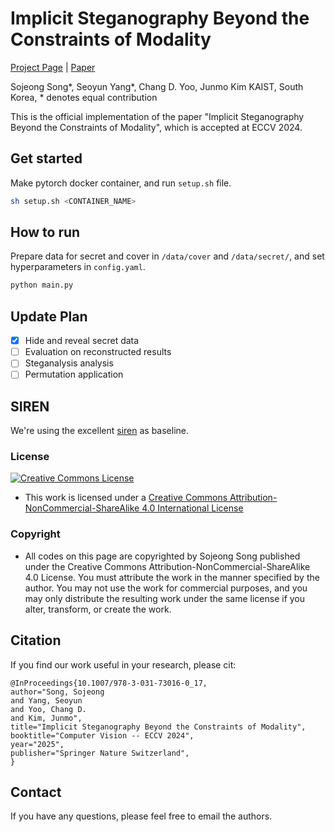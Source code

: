 # Implicit Steganography Beyond the Constraints of Modality

[Project Page](https://inrsteg.github.io/) | [Paper](https://arxiv.org/abs/2312.05496)

Sojeong Song*, Seoyun Yang*, Chang D. Yoo, Junmo Kim
KAIST, South Korea, * denotes equal contribution

This is the official implementation of the paper "Implicit Steganography Beyond the Constraints of Modality", which is accepted at ECCV 2024.

## Get started
Make pytorch docker container, and run `setup.sh` file.
```bash
sh setup.sh <CONTAINER_NAME>
```

## How to run
Prepare data for secret and cover in `/data/cover` and `/data/secret/`, and set hyperparameters in `config.yaml`.

```bash
python main.py
```

## Update Plan
- [X] Hide and reveal secret data
- [ ] Evaluation on reconstructed results
- [ ] Steganalysis analysis
- [ ] Permutation application

## SIREN
We're using the excellent [siren](https://github.com/vsitzmann/siren/tree/master?tab=readme-ov-file) as baseline.

### License
<a rel="license" href="http://creativecommons.org/licenses/by-nc-sa/4.0/"><img alt="Creative Commons License" style="border-width:0" src="https://i.creativecommons.org/l/by-nc-sa/4.0/88x31.png" /></a>
- This work is licensed under a [Creative Commons Attribution-NonCommercial-ShareAlike 4.0 International License](http://creativecommons.org/licenses/by-nc-sa/4.0/)

### Copyright
- All codes on this page are copyrighted by Sojeong Song published under the Creative Commons Attribution-NonCommercial-ShareAlike 4.0 License. You must attribute the work in the manner specified by the author. You may not use the work for commercial purposes, and you may only distribute the resulting work under the same license if you alter, transform, or create the work.

## Citation
If you find our work useful in your research, please cit:

```
@InProceedings{10.1007/978-3-031-73016-0_17,
author="Song, Sojeong
and Yang, Seoyun
and Yoo, Chang D.
and Kim, Junmo",
title="Implicit Steganography Beyond the Constraints of Modality",
booktitle="Computer Vision -- ECCV 2024",
year="2025",
publisher="Springer Nature Switzerland",
}
```

## Contact
If you have any questions, please feel free to email the authors.
